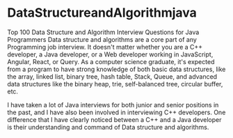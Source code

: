 # DataStructureandAlgorithmjava
Top 100 Data Structure and Algorithm Interview Questions for Java Programmers
Data structure and algorithms are a core part of any Programming job interview. It doesn't matter whether you are a C++ developer, a Java developer, or a Web developer working in JavaScript, Angular, React, or Query. As a computer science graduate, it's expected from a program to have strong knowledge of both basic data structures, like the array, linked list, binary tree, hash table, Stack, Queue, and advanced data structures like the binary heap, trie, self-balanced tree, circular buffer, etc.

I have taken a lot of Java interviews for both junior and senior positions in the past, and I have also been involved in interviewing C++ developers. One difference that I have clearly noticed between a C++ and a Java developer is their understanding and command of Data structure and algorithms.
